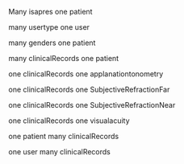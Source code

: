 Many isapres one patient

many usertype one user

many genders one patient

many clinicalRecords one patient

one clinicalRecords one applanationtonometry

one clinicalRecords one SubjectiveRefractionFar

one clinicalRecords one SubjectiveRefractionNear

one clinicalRecords one visualacuity

one patient many clinicalRecords

one user many clinicalRecords